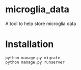 # microglia_data
A tool to help store microglia data

# Installation

```
python manage.py migrate
python manage.py runserver
```
